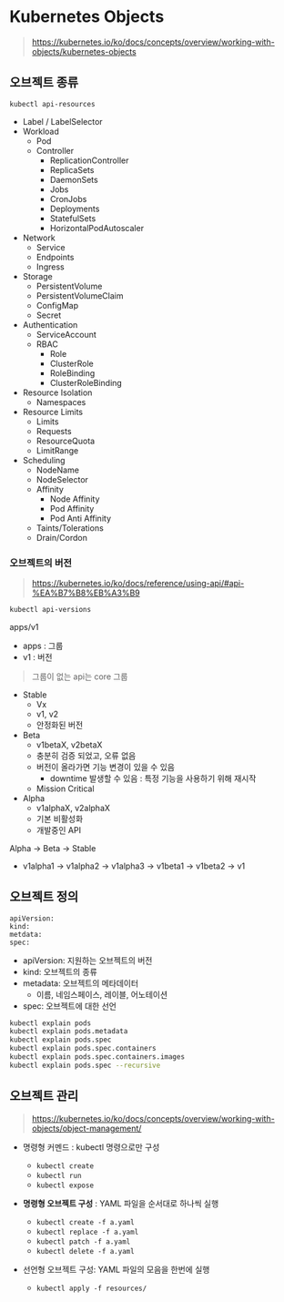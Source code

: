 # Kubernetes Objects

> https://kubernetes.io/ko/docs/concepts/overview/working-with-objects/kubernetes-objects

## 오브젝트 종류

``` bash
kubectl api-resources
```

- Label / LabelSelector
- Workload
	- Pod
	- Controller
		- ReplicationController
		- ReplicaSets
		- DaemonSets
		- Jobs
		- CronJobs
		- Deployments
		- StatefulSets
		- HorizontalPodAutoscaler
- Network
	- Service
	- Endpoints
	- Ingress
- Storage
	- PersistentVolume
	- PersistentVolumeClaim
	- ConfigMap
	- Secret
- Authentication
	- ServiceAccount
	- RBAC
		- Role
		- ClusterRole
		- RoleBinding
		- ClusterRoleBinding
- Resource Isolation
	- Namespaces
- Resource Limits
	- Limits
	- Requests
	- ResourceQuota
	- LimitRange
- Scheduling
	- NodeName
	- NodeSelector
	- Affinity
		- Node Affinity
		- Pod Affinity
		- Pod Anti Affinity
	- Taints/Tolerations
	- Drain/Cordon

### 오브젝트의 버전

> https://kubernetes.io/ko/docs/reference/using-api/#api-%EA%B7%B8%EB%A3%B9

``` bash
kubectl api-versions
```

apps/v1
- apps : 그룹
- v1 : 버전

> 그룹이 없는 api는 core 그룹

- Stable
	- Vx
	- v1, v2
	- 안정화된 버전
- Beta
	- v1betaX, v2betaX
	- 충분히 검증 되었고, 오류 없음
	- 버전이 올라가면 기능 변경이 있을 수 있음
		- downtime 발생할 수 있음 : 특정 기능을 사용하기 위해 재시작
	- Mission Critical
- Alpha
	- v1alphaX, v2alphaX
	- 기본 비활성화
	- 개발중인 API

Alpha -> Beta -> Stable

- v1alpha1 -> v1alpha2 -> v1alpha3 -> v1beta1 -> v1beta2 -> v1

## 오브젝트 정의

```
apiVersion:
kind:
metdata:
spec:
```

- apiVersion: 지원하는 오브젝트의 버전
- kind: 오브젝트의 종류
- metadata: 오브젝트의 메타데이터
	- 이름, 네임스페이스, 레이블, 어노테이션
- spec: 오브젝트에 대한 선언

``` bash
kubectl explain pods
kubectl explain pods.metadata
kubectl explain pods.spec
kubectl explain pods.spec.containers
kubectl explain pods.spec.containers.images
kubectl explain pods.spec --recursive
```

## 오브젝트 관리

> https://kubernetes.io/ko/docs/concepts/overview/working-with-objects/object-management/

- 명령형 커멘드 : kubectl 명령으로만 구성
	- `kubectl create`
	- `kubectl run`
	- `kubectl expose`

- **명령형 오브젝트 구성** : YAML 파일을 순서대로 하나씩 실행

	- `kubectl create -f a.yaml`
	- `kubectl replace -f a.yaml`
	- `kubectl patch -f a.yaml`
	- `kubectl delete -f a.yaml`
- 선언형 오브젝트 구성: YAML 파일의 모음을 한번에 실행
	- `kubectl apply -f resources/`

